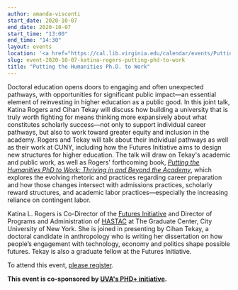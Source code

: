 ```yaml
---
author: amanda-visconti
start_date: 2020-10-07
end_date: 2020-10-07
start_time: "13:00"
end_time: "14:30"
layout: events
location: '<a href="https://cal.lib.virginia.edu/calendar/events/PuttingHumPhDtoWork">Register for Zoom Link</a>'
slug: event-2020-10-07-katina-rogers-putting-phd-to-work
title: "Putting the Humanities Ph.D. to Work"
---
```


Doctoral education opens doors to engaging and often unexpected pathways, with opportunities for significant public impact—an essential element of reinvesting in higher education as a public good.  In this joint talk, Katina Rogers and Cihan Tekay will discuss how building a university that is truly worth fighting for means thinking more expansively about what constitutes scholarly success—not only to support individual career pathways, but also to work toward greater equity and inclusion in the academy. Rogers and Tekay will talk about their individual pathways as well as their work at CUNY, including how the Futures Initiative aims to design new structures for higher education. The talk will draw on Tekay's academic and public work, as well as Rogers' forthcoming book, _[Putting the Humanities PhD to Work: Thriving in and Beyond the Academy](https://www.dukeupress.edu/putting-the-humanities-phd-to-work)_, which explores the evolving rhetoric and practices regarding career preparation and how those changes intersect with admissions practices, scholarly reward structures, and academic labor practices—especially the increasing reliance on contingent labor. 

Katina L. Rogers is Co-Director of the [Futures Initiative](https://futuresinitiative.org/) and Director of Programs and Administration of [HASTAC](https://www.hastac.org/) at The Graduate Center, City University of New York. She is joined in presenting by Cihan Tekay, a doctoral candidate in anthropology who is writing her dissertation on how people’s engagement with technology, economy and politics shape possible futures. Tekay is also a graduate fellow at the Futures Initiative.

To attend this event, [please register](https://cal.lib.virginia.edu/calendar/events/PuttingHumPhDtoWork).

**This event is co-sponsored by [UVA's PHD+ initiative](http://phdplus.virginia.edu/).**
